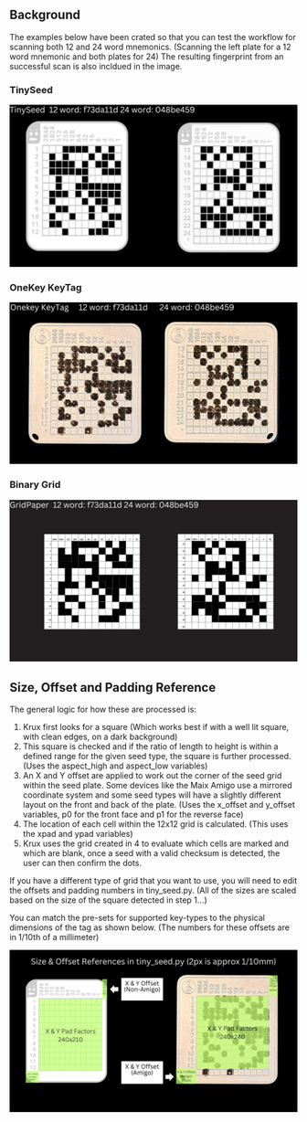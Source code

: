 ## Background
The examples below have been crated so that you can test the workflow for scanning both 12 and 24 word mnemonics. (Scanning the left plate for a 12 word mnemonic and both plates for 24) The resulting fingerprint from an successful scan is also incldued in the image.

### TinySeed
![](../../img/tinyseed_binarygrid/tinyseed.jpg)

### OneKey KeyTag
![](../../img/tinyseed_binarygrid/onekey_keytag.jpg)

### Binary Grid
![](../../img/tinyseed_binarygrid/binarygrid.jpg)

## Size, Offset and Padding Reference
The general logic for how these are processed is:
1. Krux first looks for a square (Which works best if with a well lit square, with clean edges, on a dark background)
2. This square is checked and if the ratio of length to height is within a defined range for the given seed type, the square is further processed. (Uses the aspect_high and aspect_low variables)
3. An X and Y offset are applied to work out the corner of the seed grid within the seed plate. Some devices like the Maix Amigo use a mirrored coordinate system and some seed types will have a slightly different layout on the front and back of the plate. (Uses the x_offset and y_offset variables, p0 for the front face and p1 for the reverse face)
4. The location of each cell within the 12x12 grid is calculated. (This uses the xpad and ypad variables)
5. Krux uses the grid created in 4 to evaluate which cells are marked and which are blank, once a seed with a valid checksum is detected, the user can then confirm the dots.

If you have a different type of grid that you want to use, you will need to edit the offsets and padding numbers in tiny_seed.py. (All of the sizes are scaled based on the size of the square detected in step 1...)

You can match the pre-sets for supported key-types to the physical dimensions of the tag as shown below. (The numbers for these offsets are in 1/10th of a millimeter)

![](../../img/tinyseed_binarygrid/size_reference.jpg)
